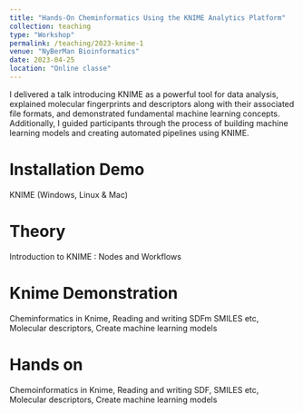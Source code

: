 ```yaml
---
title: "Hands-On Cheminformatics Using the KNIME Analytics Platform"
collection: teaching
type: "Workshop"
permalink: /teaching/2023-knime-1
venue: "NyBerMan Bioinformatics"
date: 2023-04-25
location: "Online classe"
---
```


I delivered a talk introducing KNIME as a powerful tool for data analysis, explained molecular fingerprints and descriptors along with their associated file formats, and demonstrated fundamental machine learning concepts. Additionally, I guided participants through the process of building machine learning models and creating automated pipelines using KNIME.

Installation Demo
======
KNIME (Windows, Linux & Mac)

Theory
======
Introduction to KNIME : Nodes and Workflows

Knime Demonstration
======
Cheminformatics in Knime, Reading and writing SDFm SMILES etc, Molecular descriptors, Create machine learning models

Hands on
======
Chemoinformatics in Knime, Reading and writing SDF, SMILES etc, Molecular descriptors, Create machine learning models

